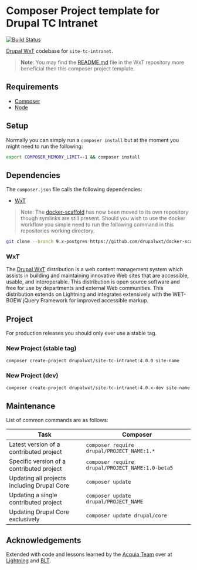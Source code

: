 Composer Project template for Drupal TC Intranet
================================================

[![Build Status][githubci-badge]][githubci]

[Drupal WxT][wxt] codebase for `site-tc-intranet`.

> **Note**: You may find the [README.md][wxt] file in the WxT repository more beneficial then this composer project template.

## Requirements

* [Composer][composer]
* [Node][node]

## Setup

Normally you can simply run a `composer install` but at the moment you might need to run the following:

```sh
export COMPOSER_MEMORY_LIMIT=-1 && composer install
```

## Dependencies

The `composer.json` file calls the following dependencies:

* [WxT][wxt]

> Note: The [docker-scaffold][docker-scaffold] has now been moved to its own repository though symlinks are still present. Should you wish to use the docker workflow you simple need to run the following command in this repositories working directory.

```sh
git clone --branch 9.x-postgres https://github.com/drupalwxt/docker-scaffold.git docker
```

### WxT

The [Drupal WxT][wxt] distribution is a web content management system which assists in building and maintaining innovative Web sites that are accessible, usable, and interoperable. This distribution is open source software and free for use by departments and external Web communities. This distribution extends on Lightning and integrates extensively with the WET-BOEW jQuery Framework for improved accessible markup.

## Project

For production releases you should only ever use a stable tag.

### New Project (stable tag)

```sh
composer create-project drupalwxt/site-tc-intranet:4.0.0 site-name
```

### New Project (dev)

```sh
composer create-project drupalwxt/site-tc-intranet:4.0.x-dev site-name
```

## Maintenance

List of common commands are as follows:

| Task                                            | Composer                                               |
|-------------------------------------------------|--------------------------------------------------------|
| Latest version of a contributed project         | ```composer require drupal/PROJECT_NAME:1.*```         |
| Specific version of a contributed project       | ```composer require drupal/PROJECT_NAME:1.0-beta5``` |
| Updating all projects including Drupal Core     | ```composer update```                                  |
| Updating a single contributed project           | ```composer update drupal/PROJECT_NAME```              |
| Updating Drupal Core exclusively                | ```composer update drupal/core```                      |

## Acknowledgements

Extended with code and lessons learned by the [Acquia Team](https://acquia.com) over at [Lightning](https://github.com/acquia/lightning) and [BLT](https://github.com/acquia/blt).

<!-- Links Referenced -->

[composer]:                     https://getcomposer.org
[docker-scaffold]:              https://github.com/drupalwxt/docker-scaffold.git
[githubci]:                     https://github.com/drupalwxt/site-tc-intranet/actions
[githubci-badge]:               https://github.com/drupalwxt/site-tc-intranet/workflows/build/badge.svg
[node]:                         https://nodejs.org
[lightning]:                    https://github.com/acquia/lightning
[wxt]:                          https://github.com/drupalwxt/wxt
